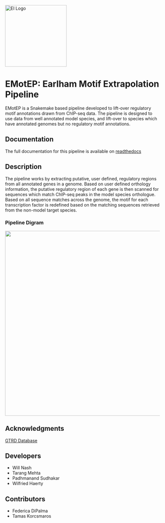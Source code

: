 <img src="https://www.earlham.ac.uk/sites/default/files/images/pages/Brand/EI-double-large-trans-highquality.png" alt="EI Logo" width="200"/>

# EMotEP: **E**arlham **Mot**if **E**xtrapolation **P**ipeline

EMotEP is a Snakemake based pipeline developed to lift-over regulatory motif annotations drawn from ChIP-seq data. The pipeline is designed to use data from well annotated model species, and lift-over to species which have annotated genomes but no regulatory motif annotations.

## Documentation

The full documentation for this pipeline is available on [readthedocs](https://emotep.readthedocs.io/)

## Description

The pipeline works by extracting putative, user defined, regulatory regions from all annotated genes in a genome. Based on user defined orthology information, the putative regulatory region of each gene is then scanned for sequences which match ChIP-seq peaks in the model species orthologue. Based on all sequence matches across the genome, the motif for each transcription factor is redefined based on the matching sequences retrieved from the non-model target species.

### Pipeline Digram

<img src="https://github.com/bibionid/EMotEP/blob/hpc_version/docs/dag.svg" width="600"/>

## Acknowledgments

[GTRD Database](https://gtrd.biouml.org/)


## Developers
- Will Nash
- Tarang Mehta
- Padhmanand Sudhakar
- Wilfried Haerty

## Contributors

- Federica DiPalma
- Tamas Korcsmaros
